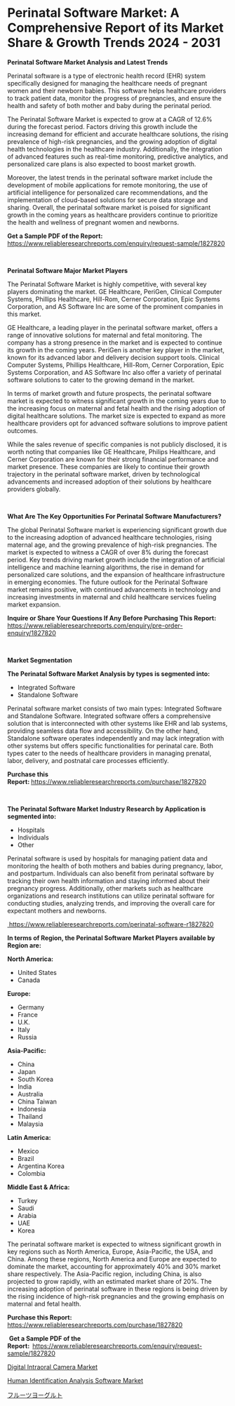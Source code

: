 <p><h1>Perinatal Software Market: A Comprehensive Report of its Market Share & Growth Trends 2024 - 2031</h1></p><p><strong>Perinatal Software Market Analysis and Latest Trends</strong></p>
<p><p>Perinatal software is a type of electronic health record (EHR) system specifically designed for managing the healthcare needs of pregnant women and their newborn babies. This software helps healthcare providers to track patient data, monitor the progress of pregnancies, and ensure the health and safety of both mother and baby during the perinatal period.</p><p>The Perinatal Software Market is expected to grow at a CAGR of 12.6% during the forecast period. Factors driving this growth include the increasing demand for efficient and accurate healthcare solutions, the rising prevalence of high-risk pregnancies, and the growing adoption of digital health technologies in the healthcare industry. Additionally, the integration of advanced features such as real-time monitoring, predictive analytics, and personalized care plans is also expected to boost market growth.</p><p>Moreover, the latest trends in the perinatal software market include the development of mobile applications for remote monitoring, the use of artificial intelligence for personalized care recommendations, and the implementation of cloud-based solutions for secure data storage and sharing. Overall, the perinatal software market is poised for significant growth in the coming years as healthcare providers continue to prioritize the health and wellness of pregnant women and newborns.</p></p>
<p><strong>Get a Sample PDF of the Report:&nbsp;</strong> <a href="https://www.reliableresearchreports.com/enquiry/request-sample/1827820">https://www.reliableresearchreports.com/enquiry/request-sample/1827820</a></p>
<p>&nbsp;</p>
<p><strong>Perinatal Software Major Market Players</strong></p>
<p><p>The Perinatal Software Market is highly competitive, with several key players dominating the market. GE Healthcare, PeriGen, Clinical Computer Systems, Phillips Healthcare, Hill-Rom, Cerner Corporation, Epic Systems Corporation, and AS Software Inc are some of the prominent companies in this market.</p><p>GE Healthcare, a leading player in the perinatal software market, offers a range of innovative solutions for maternal and fetal monitoring. The company has a strong presence in the market and is expected to continue its growth in the coming years. PeriGen is another key player in the market, known for its advanced labor and delivery decision support tools. Clinical Computer Systems, Phillips Healthcare, Hill-Rom, Cerner Corporation, Epic Systems Corporation, and AS Software Inc also offer a variety of perinatal software solutions to cater to the growing demand in the market.</p><p>In terms of market growth and future prospects, the perinatal software market is expected to witness significant growth in the coming years due to the increasing focus on maternal and fetal health and the rising adoption of digital healthcare solutions. The market size is expected to expand as more healthcare providers opt for advanced software solutions to improve patient outcomes.</p><p>While the sales revenue of specific companies is not publicly disclosed, it is worth noting that companies like GE Healthcare, Philips Healthcare, and Cerner Corporation are known for their strong financial performance and market presence. These companies are likely to continue their growth trajectory in the perinatal software market, driven by technological advancements and increased adoption of their solutions by healthcare providers globally.</p></p>
<p>&nbsp;</p>
<p><strong>What Are The Key Opportunities For Perinatal Software Manufacturers?</strong></p>
<p><p>The global Perinatal Software market is experiencing significant growth due to the increasing adoption of advanced healthcare technologies, rising maternal age, and the growing prevalence of high-risk pregnancies. The market is expected to witness a CAGR of over 8% during the forecast period. Key trends driving market growth include the integration of artificial intelligence and machine learning algorithms, the rise in demand for personalized care solutions, and the expansion of healthcare infrastructure in emerging economies. The future outlook for the Perinatal Software market remains positive, with continued advancements in technology and increasing investments in maternal and child healthcare services fueling market expansion.</p></p>
<p><strong>Inquire or Share Your Questions If Any Before Purchasing This Report:</strong> <a href="https://www.reliableresearchreports.com/enquiry/pre-order-enquiry/1827820">https://www.reliableresearchreports.com/enquiry/pre-order-enquiry/1827820</a></p>
<p>&nbsp;</p>
<p><strong>Market Segmentation</strong></p>
<p><strong>The Perinatal Software Market Analysis by types is segmented into:</strong></p>
<p><ul><li>Integrated Software</li><li>Standalone Software</li></ul></p>
<p><p>Perinatal software market consists of two main types: Integrated Software and Standalone Software. Integrated software offers a comprehensive solution that is interconnected with other systems like EHR and lab systems, providing seamless data flow and accessibility. On the other hand, Standalone software operates independently and may lack integration with other systems but offers specific functionalities for perinatal care. Both types cater to the needs of healthcare providers in managing prenatal, labor, delivery, and postnatal care processes efficiently.</p></p>
<p><strong>Purchase this Report:&nbsp;</strong><a href="https://www.reliableresearchreports.com/purchase/1827820">https://www.reliableresearchreports.com/purchase/1827820</a></p>
<p>&nbsp;</p>
<p><strong>The Perinatal Software Market Industry Research by Application is segmented into:</strong></p>
<p><ul><li>Hospitals</li><li>Individuals</li><li>Other</li></ul></p>
<p><p>Perinatal software is used by hospitals for managing patient data and monitoring the health of both mothers and babies during pregnancy, labor, and postpartum. Individuals can also benefit from perinatal software by tracking their own health information and staying informed about their pregnancy progress. Additionally, other markets such as healthcare organizations and research institutions can utilize perinatal software for conducting studies, analyzing trends, and improving the overall care for expectant mothers and newborns.</p></p>
<p><a href="https://www.reliableresearchreports.com/perinatal-software-r1827820">&nbsp;https://www.reliableresearchreports.com/perinatal-software-r1827820</a></p>
<p><strong>In terms of Region, the Perinatal Software Market Players available by Region are:</strong></p>
<p>
    <p> <strong> North America: </strong>
        <ul>
            <li>United States</li>
            <li>Canada</li>
        </ul>
        </p> 
    <p> <strong> Europe: </strong>
        <ul>
            <li>Germany</li>
            <li>France</li>
            <li>U.K.</li>
            <li>Italy</li>
            <li>Russia</li>
        </ul>
        </p> 
    <p> <strong> Asia-Pacific: </strong>
        <ul>
            <li>China</li>
            <li>Japan</li>
            <li>South Korea</li>
            <li>India</li>
            <li>Australia</li>
            <li>China Taiwan</li>
            <li>Indonesia</li>
            <li>Thailand</li>
            <li>Malaysia</li>
        </ul>
        </p> 
    <p> <strong> Latin America: </strong>
        <ul>
            <li>Mexico</li>
            <li>Brazil</li>
            <li>Argentina Korea</li>
            <li>Colombia</li>
        </ul>
        </p> 
    <p> <strong> Middle East & Africa: </strong>
        <ul>
            <li>Turkey</li>
            <li>Saudi</li>
            <li>Arabia</li>
            <li>UAE</li>
            <li>Korea</li>
        </ul>
    </p>
    </p>
<p><p>The perinatal software market is expected to witness significant growth in key regions such as North America, Europe, Asia-Pacific, the USA, and China. Among these regions, North America and Europe are expected to dominate the market, accounting for approximately 40% and 30% market share respectively. The Asia-Pacific region, including China, is also projected to grow rapidly, with an estimated market share of 20%. The increasing adoption of perinatal software in these regions is being driven by the rising incidence of high-risk pregnancies and the growing emphasis on maternal and fetal health.</p></p>
<p><strong>Purchase this Report: </strong><a href="https://www.reliableresearchreports.com/purchase/1827820">https://www.reliableresearchreports.com/purchase/1827820</a></p>
<p>&nbsp;<strong>Get a Sample PDF of the Report:&nbsp;&nbsp;</strong><a href="https://www.reliableresearchreports.com/enquiry/request-sample/1827820">https://www.reliableresearchreports.com/enquiry/request-sample/1827820</a></p>
<p><strong></strong></p>
<p><p><a href="https://view.publitas.com/reportprime-1/global-digital-intraoral-camera-industry-types-applications-market-players-regional-growth-analysis-and-future-scenarios-2024-2031/">Digital Intraoral Camera Market</a></p><p><a href="https://github.com/muhammadasraf467/Market-Research-Report-List-1/blob/main/human-identification-analysis-software-market.md">Human Identification Analysis Software Market</a></p><p><a href="https://github.com/avwofrml53535/Market-Research-Report-List-3/blob/main/6593796181462.md">フルーツヨーグルト</a></p></p>